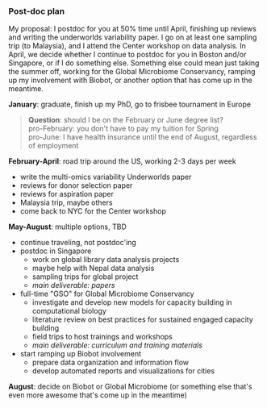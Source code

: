 ### Post-doc plan

My proposal: I postdoc for you at 50% time until April, finishing up reviews and writing the underworlds variability paper. I go on at least one sampling trip (to Malaysia), and I attend the Center workshop on data analysis. In April, we decide whether I continue to postdoc for you in Boston and/or Singapore, or if I do something else. Something else could mean just taking the summer off, working for the Global Microbiome Conservancy, ramping up my involvement with Biobot, or another option that has come up in the meantime.

**January**: graduate, finish up my PhD, go to frisbee tournament in Europe  

> **Question**: should I be on the February or June degree list?    
       pro-February: you don't have to pay my tuition for Spring   
       pro-June: I have health insurance until the end of August, regardless of employment

**February-April**: road trip around the US, working 2-3 days per week

- write the multi-omics variability Underworlds paper
- reviews for donor selection paper
- reviews for aspiration paper
- Malaysia trip, maybe others
- come back to NYC for the Center workshop

**May-August**: multiple options, TBD

- continue traveling, not postdoc'ing
- postdoc in Singapore
    - work on global library data analysis projects
    - maybe help with Nepal data analysis
    - sampling trips for global project
    - _main deliverable: papers_
- full-time "GSO" for Global Microbiome Conservancy
    - investigate and develop new models for capacity building in computational biology
    - literature review on best practices for sustained engaged capacity building
    - field trips to host trainings and workshops
    - _main deliverable: curriculum and training materials_
- start ramping up Biobot involvement
    - prepare data organization and information flow
    - develop automated reports and visualizations for cities

**August**: decide on Biobot or Global Microbiome (or something else that's even more awesome that's come up in the meantime)
